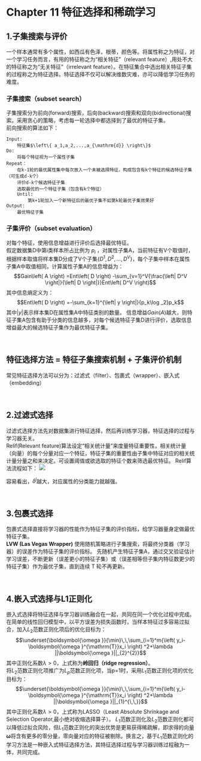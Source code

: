 # Chapter 11 特征选择和稀疏学习

## 1.子集搜索与评价  
一个样本通常有多个属性，如西瓜有色泽，根蒂，颜色等。将属性称之为特征，对一个学习任务而言，有用的特征称之为“相关特征”（relevant feature）,用处不大的特征称之为“无关特征”（irrelevant feature）。在特征集合中选出相关特征子集的过程称之为特征选择。特征选择不仅可以解决维数灾难，亦可以降低学习任务的难度。    
### 子集搜索（subset search）   
子集搜索分为前向(forward)搜索，后向(backward)搜索和双向(bidirectional)搜索。采用贪心的策略，考虑每一轮选择中都选择到了最优的特征子集。  
前向搜索的算法如下：  

    Input:  
        特征集$\left\{ a_1,a_2,...,a_{\mathrm{d}} \right\}$
    Do:
        将每个特征视为一个属性子集
    Repeat：
        在k-1轮的最优属性集中每次放入一个未被选择特征，构成包含有k个特征的候选特征子集（可生成d-k个）
        评价d-k个候选特征子集
        选取最优的一个特征子集（包含有k个特征）
        Until:
            第k+1轮加入一个新特征后的最优子集不如第k轮最优子集效果好
    Output:
        最优特征子集

### 子集评价（subset evaluation）
对每个特征，使用信息增益进行评价后选择最优特征。  
假定数据集D中第i类样本所占比例为 $p_i$ ，对属性子集A，当前特征有V个取值时，根据样本取值将样本集D分成了V个子集$\left\{ D^1,D^2,...,D^V \right\}$，每个子集中样本在属性子集A中取值相同，计算属性子集A的信息增益为：
$$Gain\left( A \right) =Ent\left( D \right) -\sum_{v=1}^V{\frac{\left| D^V \right|}{\left| D \right|}}Ent\left( D^V \right)$$
其中信息熵定义为：
$$Ent\left( D \right) =-\sum_{k=1}^{\left| y \right|}{p_k\log _2}p_k$$
其中$|y|$表示样本集D在属性集A中特征类别的数量。
信息增益$Gain\left( A \right)$越大，则特征子集A包含有助于分类的信息越多，对每个候选特征子集D进行评价，选取信息增益最大的候选特征子集作为最优特征子集。
    
  
&nbsp;  
## 特征选择方法 = 特征子集搜索机制 + 子集评价机制
常见特征选择方法可以分为：过滤式（filter）、包裹式（wrapper）、嵌入式（embedding）


&nbsp;  
## 2.过滤式选择
过滤式选择方法先对数据集进行特征选择，然后再训练学习器，特征选择的过程与学习器无关。  
Relif(Relevant feature)算法设定“相关统计量”来度量特征重要性，相关统计量（向量）的每个分量对应一个特征，特征子集的重要性由子集中特征对应的相关统计量分量之和来决定。可设置阈值或欲选取的特征个数来筛选最优特征。
Relif算法流程如下：
![](https://cdn.jsdelivr.net/gh/Townjj/Markdown-Images/Machine-Learning/20210615222320.png)

容易看出，$\delta ^j$越大，对应属性的分类能力就越强。

&nbsp;  
## 3.包裹式选择  
包裹式选择直接将学习器的性能作为特征子集的评价指标，给学习器量身定做最优特征子集。  
**LVW (Las Vegas Wrapper)** 使用随机策略进行子集搜索，将最终分类器（学习器）的误差作为特征子集的评价指标。
先随机产生特征子集A，通过交叉验证估计学习误差，不断更新（误差更小的特征子集）或（误差相等但子集内特征数更少的特征子集）作为最优子集，直到连续 T 轮不再更新。

&nbsp;  
## 4.嵌入式选择与L1正则化
嵌入式选择将特征选择与学习器训练融合在一起，共同在同一个优化过程中完成。
在简单的线性回归模型中，以平方误差为损失函数时，当样本特征过多容易过拟合，加入$L_2$范数正则化项后的优化目标为：  
$$\underset{\boldsymbol{\omega }}{\min}\,\,\sum_{i=1}^m{\left( y_i-\boldsymbol{\omega }^{\mathrm{T}}x_i \right) ^2+\lambda ||\boldsymbol{\omega }||_{2}^{2}}$$ 
其中正则化系数$\lambda >0$，上式称为**岭回归（ridge regression）**。  
将$L_2$范数正则化项推广为$L_p$范数正则化项，当p=1时，采用$L_1$范数正则化项的优化目标为：  
$$\underset{\boldsymbol{\omega }}{\min}\,\,\sum_{i=1}^m{\left( y_i-\boldsymbol{\omega }^{\mathrm{T}}x_i \right) ^2+\lambda ||\boldsymbol{\omega }||_{1}^{\,\,}}$$其中正则化系数$\lambda >0$，上式称为LASSO（Least Absolute Shrinkage and Selection Operator,最小绝对收缩选择算子）。
$L_1$范数正则化及$L_2$范数正则化都可以降低过拟合风险，但$L_1$范数正则化的突出优势是更易获得稀疏解，即求得的向量$\boldsymbol{\omega }$将含有更多的零分量，零向量对应的特征被剔除。换言之，基于$L_1$范数正则化的学习方法是一种嵌入式特征选择方法，其特征选择过程与学习器训练过程融为一体，共同完成。
